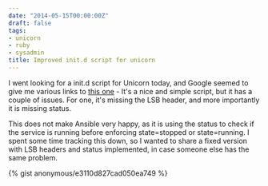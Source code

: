 ```yaml
---
date: "2014-05-15T00:00:00Z"
draft: false
tags:
- unicorn
- ruby
- sysadmin
title: Improved init.d script for unicorn
---
```


I went looking for a init.d script for Unicorn today, and Google seemed to
give me various links to [this one](https://gist.github.com/jaygooby/504875) -
It's a nice and simple script, but it has a couple of issues. For one, it's
missing the LSB header, and more importantly it is missing status.

This does not make Ansible very happy, as it is using the status to check if
the service is running before enforcing state=stopped or state=running. I spent
some time tracking this down, so I wanted to share a fixed version with LSB
headers and status implemented, in case someone else has the same problem.

{% gist anonymous/e3110d827cad050ea749 %}
